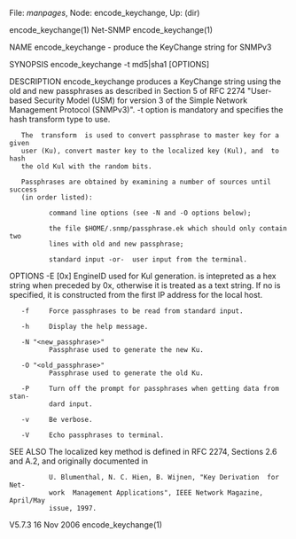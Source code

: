 File: *manpages*,  Node: encode_keychange,  Up: (dir)

encode_keychange(1)                Net-SNMP                encode_keychange(1)



NAME
       encode_keychange - produce the KeyChange string for SNMPv3

SYNOPSIS
       encode_keychange -t md5|sha1 [OPTIONS]

DESCRIPTION
       encode_keychange  produces  a  KeyChange  string  using the old and new
       passphrases as described in Section 5 of RFC 2274 "User-based  Security
       Model  (USM)  for  version  3 of the Simple Network Management Protocol
       (SNMPv3)". -t option is mandatory and specifies the hash transform type
       to use.

       The  transform  is used to convert passphrase to master key for a given
       user (Ku), convert master key to the localized key (Kul), and  to  hash
       the old Kul with the random bits.

       Passphrases are obtained by examining a number of sources until success
       (in order listed):

              command line options (see -N and -O options below);

              the file $HOME/.snmp/passphrase.ek which should only contain two
              lines with old and new passphrase;

              standard input -or-  user input from the terminal.

OPTIONS
       -E [0x]<engineID> EngineID used for Kul generation.
              <engineID>  is  intepreted  as a hex string when preceded by 0x,
              otherwise it is treated as a text string. If  no  <engineID>  is
              specified,  it  is constructed from the first IP address for the
              local host.

       -f     Force passphrases to be read from standard input.

       -h     Display the help message.

       -N "<new_passphrase>"
              Passphrase used to generate the new Ku.

       -O "<old_passphrase>"
              Passphrase used to generate the old Ku.

       -P     Turn off the prompt for passphrases when getting data from stan-
              dard input.

       -v     Be verbose.

       -V     Echo passphrases to terminal.

SEE ALSO
       The  localized key method is defined in RFC 2274, Sections 2.6 and A.2,
       and originally documented in

              U. Blumenthal, N. C. Hien, B. Wijnen, "Key Derivation  for  Net-
              work  Management Applications", IEEE Network Magazine, April/May
              issue, 1997.



V5.7.3                            16 Nov 2006              encode_keychange(1)
